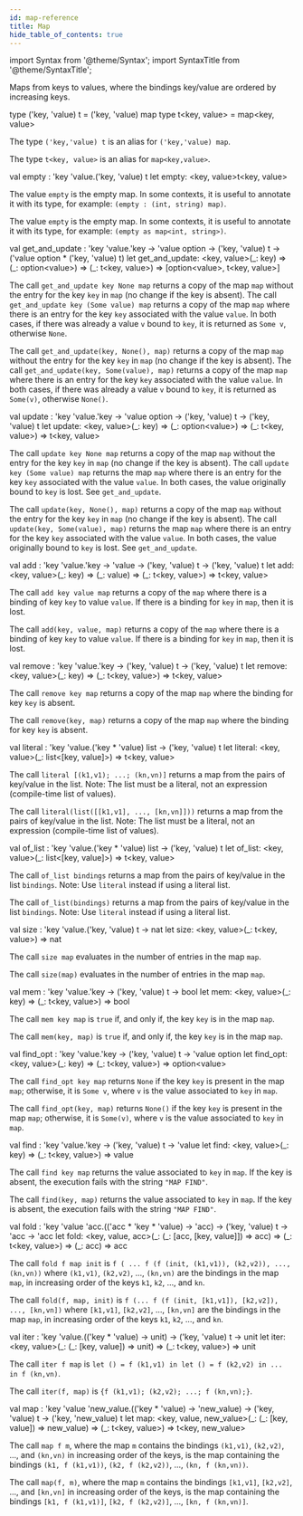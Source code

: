 ```yaml
---
id: map-reference
title: Map
hide_table_of_contents: true
---
```

import Syntax from '@theme/Syntax';
import SyntaxTitle from '@theme/SyntaxTitle';


Maps from keys to values, where the bindings key/value are ordered
  by increasing keys.


<SyntaxTitle syntax="cameligo">
type (&#39;key, &#39;value) t = (&#39;key, &#39;value) map
</SyntaxTitle>
<SyntaxTitle syntax="jsligo">
type t&lt;key, value&gt; = map&lt;key, value&gt;
</SyntaxTitle>
<Syntax syntax="cameligo">

The type `('key,'value) t` is an alias for `('key,'value) map`.

</Syntax>

<Syntax syntax="jsligo">

The type `t<key, value>` is an alias for `map<key,value>`.

</Syntax>


<SyntaxTitle syntax="cameligo">
val empty : &#39;key &#39;value.(&#39;key, &#39;value) t
</SyntaxTitle>
<SyntaxTitle syntax="jsligo">
let empty: &lt;key, value&gt;t&lt;key, value&gt;
</SyntaxTitle>
<Syntax syntax="cameligo">

The value `empty` is the empty map. In some contexts, it is
    useful to annotate it with its type, for example:
    `(empty : (int, string) map)`.

</Syntax>

<Syntax syntax="jsligo">

The value `empty` is the empty map. In some contexts, it is
    useful to annotate it with its type, for example:
    `(empty as map<int, string>)`.

</Syntax>


<SyntaxTitle syntax="cameligo">
val get&#95;and&#95;update : &#39;key &#39;value.&#39;key -&gt; &#39;value option -&gt; (&#39;key, &#39;value) t -&gt; (&#39;value option * (&#39;key, &#39;value) t)
</SyntaxTitle>
<SyntaxTitle syntax="jsligo">
let get&#95;and&#95;update: &lt;key, value&gt;(&#95;: key) =&gt; (&#95;: option&lt;value&gt;) =&gt; (&#95;: t&lt;key, value&gt;) =&gt; [option&lt;value&gt;, t&lt;key, value&gt;]
</SyntaxTitle>
<Syntax syntax="cameligo">

The call `get_and_update key None map` returns a copy of the map
    `map` without the entry for the key `key` in `map` (no change if
    the key is absent). The call `get_and_update key (Some value) map`
    returns a copy of the map `map` where there is an entry for the
    key `key` associated with the value `value`. In both cases, if
    there was already a value `v` bound to `key`, it is returned as
    `Some v`, otherwise `None`.

</Syntax>

<Syntax syntax="jsligo">

The call `get_and_update(key, None(), map)` returns a copy of the
    map `map` without the entry for the key `key` in `map` (no change
    if the key is absent). The call `get_and_update(key, Some(value),
    map)` returns a copy of the map `map` where there is an entry for
    the key `key` associated with the value `value`. In both cases, if
    there was already a value `v` bound to `key`, it is returned as
    `Some(v)`, otherwise `None()`.

</Syntax>


<SyntaxTitle syntax="cameligo">
val update : &#39;key &#39;value.&#39;key -&gt; &#39;value option -&gt; (&#39;key, &#39;value) t -&gt; (&#39;key, &#39;value) t
</SyntaxTitle>
<SyntaxTitle syntax="jsligo">
let update: &lt;key, value&gt;(&#95;: key) =&gt; (&#95;: option&lt;value&gt;) =&gt; (&#95;: t&lt;key, value&gt;) =&gt; t&lt;key, value&gt;
</SyntaxTitle>
<Syntax syntax="cameligo">

The call `update key None map` returns a copy of the map `map`
    without the entry for the key `key` in `map` (no change if the key
    is absent). The call `update key (Some value) map` returns the map
    `map` where there is an entry for the key `key` associated with
    the value `value`. In both cases, the value originally bound to
    `key` is lost. See `get_and_update`.

</Syntax>

<Syntax syntax="jsligo">

The call `update(key, None(), map)` returns a copy of the map `map`
    without the entry for the key `key` in `map` (no change if the key
    is absent). The call `update(key, Some(value), map)` returns the map
    `map` where there is an entry for the key `key` associated with
    the value `value`. In both cases, the value originally bound to
    `key` is lost. See `get_and_update`.

</Syntax>


<SyntaxTitle syntax="cameligo">
val add : &#39;key &#39;value.&#39;key -&gt; &#39;value -&gt; (&#39;key, &#39;value) t -&gt; (&#39;key, &#39;value) t
</SyntaxTitle>
<SyntaxTitle syntax="jsligo">
let add: &lt;key, value&gt;(&#95;: key) =&gt; (&#95;: value) =&gt; (&#95;: t&lt;key, value&gt;) =&gt; t&lt;key, value&gt;
</SyntaxTitle>
<Syntax syntax="cameligo">

The call `add key value map` returns a copy of the `map` where
    there is a binding of key `key` to value `value`. If there is a
    binding for `key` in `map`, then it is lost.

</Syntax>

<Syntax syntax="jsligo">

The call `add(key, value, map)` returns a copy of the `map` where
    there is a binding of key `key` to value `value`. If there is a
    binding for `key` in `map`, then it is lost.

</Syntax>


<SyntaxTitle syntax="cameligo">
val remove : &#39;key &#39;value.&#39;key -&gt; (&#39;key, &#39;value) t -&gt; (&#39;key, &#39;value) t
</SyntaxTitle>
<SyntaxTitle syntax="jsligo">
let remove: &lt;key, value&gt;(&#95;: key) =&gt; (&#95;: t&lt;key, value&gt;) =&gt; t&lt;key, value&gt;
</SyntaxTitle>
<Syntax syntax="cameligo">

The call `remove key map` returns a copy of the map `map` where
    the binding for key `key` is absent.

</Syntax>

<Syntax syntax="jsligo">

The call `remove(key, map)` returns a copy of the map `map` where
    the binding for key `key` is absent.

</Syntax>


<SyntaxTitle syntax="cameligo">
val literal : &#39;key &#39;value.(&#39;key * &#39;value) list -&gt; (&#39;key, &#39;value) t
</SyntaxTitle>
<SyntaxTitle syntax="jsligo">
let literal: &lt;key, value&gt;(&#95;: list&lt;[key, value]&gt;) =&gt; t&lt;key, value&gt;
</SyntaxTitle>
<Syntax syntax="cameligo">

The call `literal [(k1,v1); ...; (kn,vn)]` returns a map from
    the pairs of key/value in the list. Note: The list must be a
    literal, not an expression (compile-time list of values).

</Syntax>

<Syntax syntax="jsligo">

The call `literal(list([[k1,v1], ..., [kn,vn]]))` returns a map from
    the pairs of key/value in the list. Note: The list must be a
    literal, not an expression (compile-time list of values).

</Syntax>


<SyntaxTitle syntax="cameligo">
val of&#95;list : &#39;key &#39;value.(&#39;key * &#39;value) list -&gt; (&#39;key, &#39;value) t
</SyntaxTitle>
<SyntaxTitle syntax="jsligo">
let of&#95;list: &lt;key, value&gt;(&#95;: list&lt;[key, value]&gt;) =&gt; t&lt;key, value&gt;
</SyntaxTitle>
<Syntax syntax="cameligo">

The call `of_list bindings` returns a map from the pairs of
    key/value in the list `bindings`. Note: Use `literal` instead if
    using a literal list.

</Syntax>

<Syntax syntax="jsligo">

The call `of_list(bindings)` returns a map from the pairs of
    key/value in the list `bindings`. Note: Use `literal` instead if
    using a literal list.

</Syntax>


<SyntaxTitle syntax="cameligo">
val size : &#39;key &#39;value.(&#39;key, &#39;value) t -&gt; nat
</SyntaxTitle>
<SyntaxTitle syntax="jsligo">
let size: &lt;key, value&gt;(&#95;: t&lt;key, value&gt;) =&gt; nat
</SyntaxTitle>
<Syntax syntax="cameligo">

The call `size map` evaluates in the number of entries in the
    map `map`.

</Syntax>

<Syntax syntax="jsligo">

The call `size(map)` evaluates in the number of entries in the
    map `map`.

</Syntax>


<SyntaxTitle syntax="cameligo">
val mem : &#39;key &#39;value.&#39;key -&gt; (&#39;key, &#39;value) t -&gt; bool
</SyntaxTitle>
<SyntaxTitle syntax="jsligo">
let mem: &lt;key, value&gt;(&#95;: key) =&gt; (&#95;: t&lt;key, value&gt;) =&gt; bool
</SyntaxTitle>
<Syntax syntax="cameligo">

The call `mem key map` is `true` if, and only if, the key `key`
    is in the map `map`.

</Syntax>

<Syntax syntax="jsligo">

The call `mem(key, map)` is `true` if, and only if, the key `key`
    is in the map `map`.

</Syntax>


<SyntaxTitle syntax="cameligo">
val find&#95;opt : &#39;key &#39;value.&#39;key -&gt; (&#39;key, &#39;value) t -&gt; &#39;value option
</SyntaxTitle>
<SyntaxTitle syntax="jsligo">
let find&#95;opt: &lt;key, value&gt;(&#95;: key) =&gt; (&#95;: t&lt;key, value&gt;) =&gt; option&lt;value&gt;
</SyntaxTitle>
<Syntax syntax="cameligo">

The call `find_opt key map` returns `None` if the key `key` is
    present in the map `map`; otherwise, it is `Some v`, where `v` is
    the value associated to `key` in `map`.

</Syntax>

<Syntax syntax="jsligo">

The call `find_opt(key, map)` returns `None()` if the key `key` is
    present in the map `map`; otherwise, it is `Some(v)`, where `v` is
    the value associated to `key` in `map`.

</Syntax>


<SyntaxTitle syntax="cameligo">
val find : &#39;key &#39;value.&#39;key -&gt; (&#39;key, &#39;value) t -&gt; &#39;value
</SyntaxTitle>
<SyntaxTitle syntax="jsligo">
let find: &lt;key, value&gt;(&#95;: key) =&gt; (&#95;: t&lt;key, value&gt;) =&gt; value
</SyntaxTitle>
<Syntax syntax="cameligo">

The call `find key map` returns the value associated to `key` in
    `map`. If the key is absent, the execution fails with the string
    `"MAP FIND"`.

</Syntax>

<Syntax syntax="jsligo">

The call `find(key, map)` returns the value associated to `key` in
    `map`. If the key is absent, the execution fails with the string
    `"MAP FIND"`.

</Syntax>


<SyntaxTitle syntax="cameligo">
val fold : &#39;key &#39;value &#39;acc.((&#39;acc * &#39;key * &#39;value) -&gt; &#39;acc) -&gt; (&#39;key, &#39;value) t -&gt; &#39;acc -&gt; &#39;acc
</SyntaxTitle>
<SyntaxTitle syntax="jsligo">
let fold: &lt;key, value, acc&gt;(&#95;: (&#95;: [acc, [key, value]]) =&gt; acc) =&gt; (&#95;: t&lt;key, value&gt;) =&gt; (&#95;: acc) =&gt; acc
</SyntaxTitle>
<Syntax syntax="cameligo">

The call `fold f map init` is
    `f ( ... f (f (init, (k1,v1)), (k2,v2)), ..., (kn,vn))`
    where `(k1,v1)`, `(k2,v2)`, ..., `(kn,vn)` are the bindings in the
    map `map`, in increasing order of the keys `k1`, `k2`, ..., and `kn`.

</Syntax>

<Syntax syntax="jsligo">

The call `fold(f, map, init)` is
    `f (... f (f (init, [k1,v1]), [k2,v2]), ..., [kn,vn])`
    where `[k1,v1]`, `[k2,v2]`, ..., `[kn,vn]` are the bindings in the
    map `map`, in increasing order of the keys `k1`, `k2`, ..., and `kn`.

</Syntax>


<SyntaxTitle syntax="cameligo">
val iter : &#39;key &#39;value.((&#39;key * &#39;value) -&gt; unit) -&gt; (&#39;key, &#39;value) t -&gt; unit
</SyntaxTitle>
<SyntaxTitle syntax="jsligo">
let iter: &lt;key, value&gt;(&#95;: (&#95;: [key, value]) =&gt; unit) =&gt; (&#95;: t&lt;key, value&gt;) =&gt; unit
</SyntaxTitle>
<Syntax syntax="cameligo">

The call `iter f map` is
    `let () = f (k1,v1) in let () = f (k2,v2) in ... in f (kn,vn)`.

</Syntax>

<Syntax syntax="jsligo">

The call `iter(f, map)` is `{f (k1,v1); (k2,v2); ...; f (kn,vn);}`.

</Syntax>


<SyntaxTitle syntax="cameligo">
val map : &#39;key &#39;value &#39;new&#95;value.((&#39;key * &#39;value) -&gt; &#39;new&#95;value) -&gt; (&#39;key, &#39;value) t -&gt; (&#39;key, &#39;new&#95;value) t
</SyntaxTitle>
<SyntaxTitle syntax="jsligo">
let map: &lt;key, value, new&#95;value&gt;(&#95;: (&#95;: [key, value]) =&gt; new&#95;value) =&gt; (&#95;: t&lt;key, value&gt;) =&gt; t&lt;key, new&#95;value&gt;
</SyntaxTitle>
<Syntax syntax="cameligo">

The call `map f m`, where the map `m` contains the bindings
    `(k1,v1)`, `(k2,v2)`, ..., and `(kn,vn)` in increasing order of
    the keys, is the map containing the bindings `(k1, f (k1,v1))`,
    `(k2, f (k2,v2))`, ..., `(kn, f (kn,vn))`.

</Syntax>

<Syntax syntax="jsligo">

The call `map(f, m)`, where the map `m` contains the bindings
    `[k1,v1]`, `[k2,v2]`, ..., and `[kn,vn]` in increasing order of
    the keys, is the map containing the bindings `[k1, f (k1,v1)]`,
    `[k2, f (k2,v2)]`, ..., `[kn, f (kn,vn)]`.

</Syntax>
